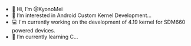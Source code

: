 - 👋 Hi, I’m @KyonoMei
- 👀 I’m interested in Android Custom Kernel Development...
- 💻 I'm currently working on the development of 4.19 kernel for SDM660 powered devices.
- 🌱 I’m currently learning C...

<!---
KyonoMei/KyonoMei is a ✨ special ✨ repository because its `README.md` (this file) appears on your GitHub profile.
You can click the Preview link to take a look at your changes.
--->
